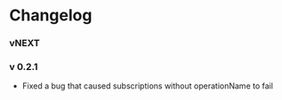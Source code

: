 # Changelog

### vNEXT

### v 0.2.1
- Fixed a bug that caused subscriptions without operationName to fail

